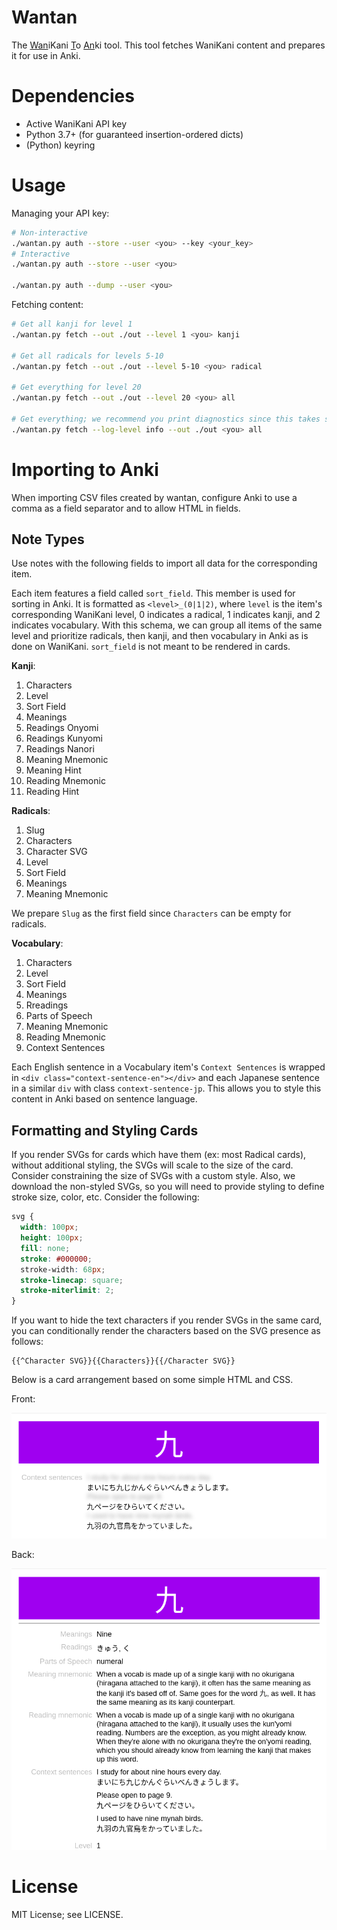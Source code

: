 # Wantan

The <u>Wan</u>iKani <u>T</u>o <u>An</u>ki tool. This tool fetches WaniKani
content and prepares it for use in Anki.

# Dependencies

- Active WaniKani API key
- Python 3.7+ (for guaranteed insertion-ordered dicts)
- (Python) keyring

# Usage

Managing your API key:

```sh
# Non-interactive
./wantan.py auth --store --user <you> --key <your_key>
# Interactive
./wantan.py auth --store --user <you>

./wantan.py auth --dump --user <you>
```

Fetching content:

```sh
# Get all kanji for level 1
./wantan.py fetch --out ./out --level 1 <you> kanji

# Get all radicals for levels 5-10
./wantan.py fetch --out ./out --level 5-10 <you> radical

# Get everything for level 20
./wantan.py fetch --out ./out --level 20 <you> all

# Get everything; we recommend you print diagnostics since this takes some time.
./wantan.py fetch --log-level info --out ./out <you> all
```

# Importing to Anki

When importing CSV files created by wantan, configure Anki to use a comma as a
field separator and to allow HTML in fields.

## Note Types

Use notes with the following fields to import all data for the corresponding item.

Each item features a field called `sort_field`. This member is used for sorting
in Anki. It is formatted as `<level>_(0|1|2)`, where `level` is the item's
corresponding WaniKani level, 0 indicates a radical, 1 indicates kanji, and 2
indicates vocabulary. With this schema, we can group all items of the same level
and prioritize radicals, then kanji, and then vocabulary in Anki as is done on
WaniKani. `sort_field` is not meant to be rendered in cards.

**Kanji**:

1. Characters
1. Level
1. Sort Field
1. Meanings
1. Readings Onyomi
1. Readings Kunyomi
1. Readings Nanori
1. Meaning Mnemonic
1. Meaning Hint
1. Reading Mnemonic
1. Reading Hint

**Radicals**:

1. Slug
1. Characters
1. Character SVG
1. Level
1. Sort Field
1. Meanings
1. Meaning Mnemonic

We prepare `Slug` as the first field since `Characters` can be empty for radicals.

**Vocabulary**:

1. Characters
1. Level
1. Sort Field
1. Meanings
1. Rreadings
1. Parts of Speech
1. Meaning Mnemonic
1. Reading Mnemonic
1. Context Sentences

Each English sentence in a Vocabulary item's `Context Sentences` is wrapped in
`<div class="context-sentence-en"></div>` and each Japanese sentence in a
similar `div` with class `context-sentence-jp`. This allows you to style
this content in Anki based on sentence language.

## Formatting and Styling Cards

If you render SVGs for cards which have them (ex: most Radical cards), without
additional styling, the SVGs will scale to the size of the card. Consider
constraining the size of SVGs with a custom style. Also, we download the
non-styled SVGs, so you will need to provide styling to define stroke size,
color, etc. Consider the following:

```css
svg {
  width: 100px;
  height: 100px;
  fill: none;
  stroke: #000000;
  stroke-width: 68px;
  stroke-linecap: square;
  stroke-miterlimit: 2;
}
```

If you want to hide the text characters if you render SVGs in the same card, you
can conditionally render the characters based on the SVG presence as follows:

```
{{^Character SVG}}{{Characters}}{{/Character SVG}}
```

Below is a card arrangement based on some simple HTML and CSS.

Front:

![front of card](docs/img/2021-03-07-vocabulary-front.png)

Back:

![back of card](/docs/img/2021-03-07-vocabulary-back.png)

# License

MIT License; see LICENSE.
